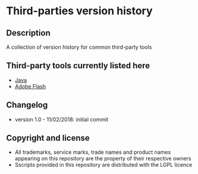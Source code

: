 Third-parties version history
=============================

Description
-----------
A collection of version history for common third-party tools

Third-party tools currently listed here
---------------------------------------
* [Java](./Java)
* [Adobe Flash](./Adobe%20Flash)

Changelog
---------
* version 1.0 - 11/02/2018: initial commit

Copyright and license
---------------------
* All trademarks, service marks, trade names and product names appearing on this repository are the property of their respective owners
* Sscripts provided in this repository are distributed with the LGPL licence